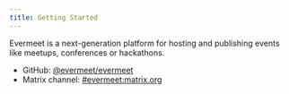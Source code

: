 ```yaml
---
title: Getting Started
---
```


Evermeet is a next-generation platform for hosting and publishing events like meetups, conferences or hackathons.

* GitHub: [@evermeet/evermeet](https://github.com/evermeet/evermeet)
* Matrix channel: [#evermeet:matrix.org](https://matrix.to/#/%23evermeet:matrix.org)